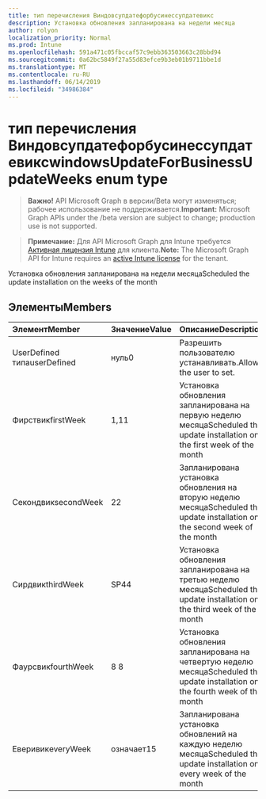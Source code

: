 ```yaml
---
title: тип перечисления Виндовсупдатефорбусинессупдатевикс
description: Установка обновления запланирована на недели месяца
author: rolyon
localization_priority: Normal
ms.prod: Intune
ms.openlocfilehash: 591a471c05fbccaf57c9ebb363503663c28bbd94
ms.sourcegitcommit: 0a62bc5849f27a55d83efce9b3eb01b9711bbe1d
ms.translationtype: MT
ms.contentlocale: ru-RU
ms.lasthandoff: 06/14/2019
ms.locfileid: "34986384"
---
```

# <a name="windowsupdateforbusinessupdateweeks-enum-type"></a><span data-ttu-id="de93f-103">тип перечисления Виндовсупдатефорбусинессупдатевикс</span><span class="sxs-lookup"><span data-stu-id="de93f-103">windowsUpdateForBusinessUpdateWeeks enum type</span></span>

> <span data-ttu-id="de93f-104">**Важно!** API Microsoft Graph в версии/Beta могут изменяться; рабочее использование не поддерживается.</span><span class="sxs-lookup"><span data-stu-id="de93f-104">**Important:** Microsoft Graph APIs under the /beta version are subject to change; production use is not supported.</span></span>

> <span data-ttu-id="de93f-105">**Примечание:** Для API Microsoft Graph для Intune требуется [Активная лицензия Intune](https://go.microsoft.com/fwlink/?linkid=839381) для клиента.</span><span class="sxs-lookup"><span data-stu-id="de93f-105">**Note:** The Microsoft Graph API for Intune requires an [active Intune license](https://go.microsoft.com/fwlink/?linkid=839381) for the tenant.</span></span>

<span data-ttu-id="de93f-106">Установка обновления запланирована на недели месяца</span><span class="sxs-lookup"><span data-stu-id="de93f-106">Scheduled the update installation on the weeks of the month</span></span>

## <a name="members"></a><span data-ttu-id="de93f-107">Элементы</span><span class="sxs-lookup"><span data-stu-id="de93f-107">Members</span></span>
|<span data-ttu-id="de93f-108">Элемент</span><span class="sxs-lookup"><span data-stu-id="de93f-108">Member</span></span>|<span data-ttu-id="de93f-109">Значение</span><span class="sxs-lookup"><span data-stu-id="de93f-109">Value</span></span>|<span data-ttu-id="de93f-110">Описание</span><span class="sxs-lookup"><span data-stu-id="de93f-110">Description</span></span>|
|:---|:---|:---|
|<span data-ttu-id="de93f-111">UserDefined типа</span><span class="sxs-lookup"><span data-stu-id="de93f-111">userDefined</span></span>|<span data-ttu-id="de93f-112">нуль</span><span class="sxs-lookup"><span data-stu-id="de93f-112">0</span></span>|<span data-ttu-id="de93f-113">Разрешить пользователю устанавливать.</span><span class="sxs-lookup"><span data-stu-id="de93f-113">Allow the user to set.</span></span>|
|<span data-ttu-id="de93f-114">Фирствик</span><span class="sxs-lookup"><span data-stu-id="de93f-114">firstWeek</span></span>|<span data-ttu-id="de93f-115">1,1</span><span class="sxs-lookup"><span data-stu-id="de93f-115">1</span></span>|<span data-ttu-id="de93f-116">Установка обновления запланирована на первую неделю месяца</span><span class="sxs-lookup"><span data-stu-id="de93f-116">Scheduled the update installation on the first week of the month</span></span>|
|<span data-ttu-id="de93f-117">Секондвик</span><span class="sxs-lookup"><span data-stu-id="de93f-117">secondWeek</span></span>|<span data-ttu-id="de93f-118">2</span><span class="sxs-lookup"><span data-stu-id="de93f-118">2</span></span>|<span data-ttu-id="de93f-119">Запланирована установка обновления на вторую неделю месяца</span><span class="sxs-lookup"><span data-stu-id="de93f-119">Scheduled the update installation on the second week of the month</span></span>|
|<span data-ttu-id="de93f-120">Сирдвик</span><span class="sxs-lookup"><span data-stu-id="de93f-120">thirdWeek</span></span>|<span data-ttu-id="de93f-121">SP4</span><span class="sxs-lookup"><span data-stu-id="de93f-121">4</span></span>|<span data-ttu-id="de93f-122">Установка обновления запланирована на третью неделю месяца</span><span class="sxs-lookup"><span data-stu-id="de93f-122">Scheduled the update installation on the third week of the month</span></span>|
|<span data-ttu-id="de93f-123">Фаурсвик</span><span class="sxs-lookup"><span data-stu-id="de93f-123">fourthWeek</span></span>|<span data-ttu-id="de93f-124">8 </span><span class="sxs-lookup"><span data-stu-id="de93f-124">8</span></span>|<span data-ttu-id="de93f-125">Установка обновления запланирована на четвертую неделю месяца</span><span class="sxs-lookup"><span data-stu-id="de93f-125">Scheduled the update installation on the fourth week of the month</span></span>|
|<span data-ttu-id="de93f-126">Еверивик</span><span class="sxs-lookup"><span data-stu-id="de93f-126">everyWeek</span></span>|<span data-ttu-id="de93f-127">означает</span><span class="sxs-lookup"><span data-stu-id="de93f-127">15</span></span>|<span data-ttu-id="de93f-128">Запланирована установка обновлений на каждую неделю месяца</span><span class="sxs-lookup"><span data-stu-id="de93f-128">Scheduled the update installation on every week of the month</span></span>|





